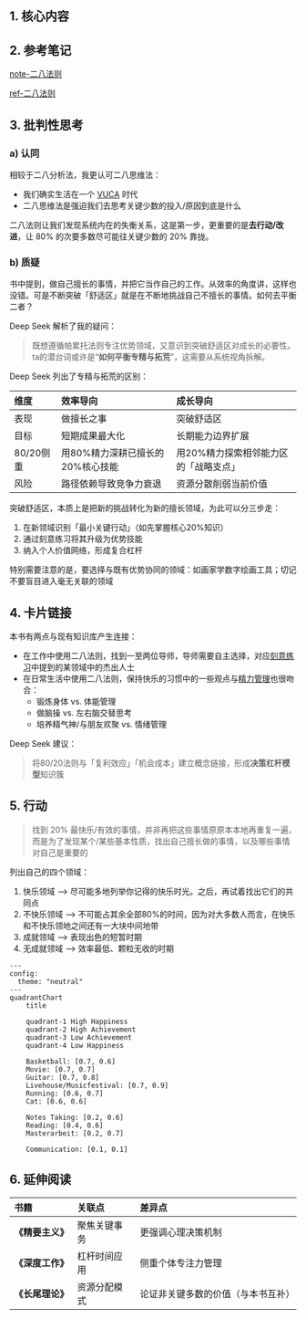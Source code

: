 ## 1. 核心内容

## 2. 参考笔记

[note-二八法则](note-二八法则.md)

[ref-二八法则](ref-二八法则.md)

## 3. 批判性思考

### a) 认同

相较于二八分析法，我更认可二八思维法：

- 我们确实生活在一个 [VUCA](https://zh.wikipedia.org/wiki/VUCA) 时代
- 二八思维法是强迫我们去思考关键少数的投入/原因到底是什么

二八法则让我们发现系统内在的失衡关系，这是第一步，更重要的是**去行动/改进**，让 80% 的次要多数尽可能往关键少数的 20% 靠拢。

### b) 质疑

书中提到，做自己擅长的事情，并把它当作自己的工作。从效率的角度讲，这样也没错。可是不断突破「舒适区」就是在不断地挑战自己不擅长的事情。如何去平衡二者？

Deep Seek 解析了我的疑问：

>既想遵循帕累托法则专注优势领域，又意识到突破舒适区对成长的必要性。ta的潜台词或许是“**如何平衡专精与拓荒**”，这需要从系统视角拆解。

Deep Seek 列出了专精与拓荒的区别：

| **维度**  | **效率导向**                     | **成长导向**                          |
| :-------- | :------------------------------- | :------------------------------------ |
| 表现      | 做擅长之事                       | 突破舒适区                            |
| 目标      | 短期成果最大化                   | 长期能力边界扩展                      |
| 80/20侧重 | 用80%精力深耕已擅长的20%核心技能 | 用20%精力探索相邻能力区的「战略支点」 |
| 风险      | 路径依赖导致竞争力衰退           | 资源分散削弱当前价值                  |

突破舒适区，本质上是把新的挑战转化为新的擅长领域，为此可以分三步走：
1. 在新领域识别「最小关键行动」（如先掌握核心20%知识）
2. 通过刻意练习将其升级为优势技能
3. 纳入个人价值网络，形成复合杠杆

特别需要注意的是，要选择与既有优势协同的领域：如画家学数字绘画工具；切记不要盲目进入毫无关联的领域

## 4. 卡片链接

本书有两点与现有知识库产生连接：

- 在工作中使用二八法则，找到一至两位导师，导师需要自主选择，对应[刻意练习](card-@刻意练习-刻意练习.md)中提到的某领域中的杰出人士
- 在日常生活中使用二八法则，保持快乐的习惯中的一些观点与[精力管理](card-@精力管理-精力金字塔.md)也很吻合：
  - 锻炼身体 vs. 体能管理
  - 做脑操 vs. 左右脑交替思考
  - 培养精气神/与朋友欢聚 vs. 情绪管理

Deep Seek 建议：

> 将80/20法则与「复利效应」「机会成本」建立概念链接，形成**决策杠杆模型**知识簇

## 5. 行动

>找到 20% 最快乐/有效的事情，并非再把这些事情原原本本地再重复一遍，而是为了发现某个/某些基本性质，找出自己擅长做的事情，以及哪些事情对自己是重要的


列出自己的四个领域：

1. 快乐领域 --> 尽可能多地列举你记得的快乐时光。之后，再试着找出它们的共同点
2. 不快乐领域 --> 不可能占其余全部80%的时间，因为对大多数人而言，在快乐和不快乐领地之间还有一大块中间地带
3. 成就领域 --> 表现出色的短暂时期 
4. 无成就领域 --> 效率最低、颗粒无收的时期

```mermaid
---
config:
  theme: "neutral"
---
quadrantChart
    title

    quadrant-1 High Happiness
    quadrant-2 High Achievement
    quadrant-3 Low Achievement
    quadrant-4 Low Happiness

    Basketball: [0.7, 0.6]
    Movie: [0.7, 0.7]
    Guitar: [0.7, 0.8]
    Livehouse/Musicfestival: [0.7, 0.9]
    Running: [0.6, 0.7]    
    Cat: [0.6, 0.6]

    Notes Taking: [0.2, 0.6]
    Reading: [0.4, 0.6]
    Masterarbeit: [0.2, 0.7]

    Communication: [0.1, 0.1]
```



## 6. 延伸阅读

| 书籍             | 关联点       | 差异点                             |
| :--------------- | :----------- | :--------------------------------- |
| **《精要主义》** | 聚焦关键事务 | 更强调心理决策机制                 |
| **《深度工作》** | 杠杆时间应用 | 侧重个体专注力管理                 |
| **《长尾理论》** | 资源分配模式 | 论证非关键多数的价值（与本书互补） |

